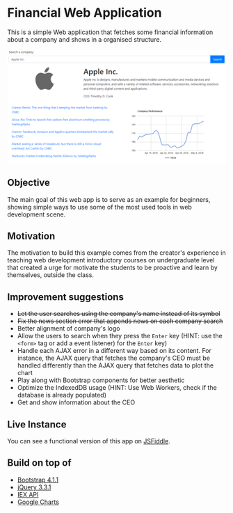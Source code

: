 # Financial Web Application

This is a simple Web application that fetches some financial information about a company and shows in a organised
structure.

![App interface](./app.png)

## Objective

The main goal of this web app is to serve as an example for beginners, showing simple ways to use some of the most used
tools in web development scene.

## Motivation
The motivation to build this example comes from the creator's experience in teaching web development introductory
courses on undergraduate level that created a urge for motivate the students to be proactive and learn by themselves,
outside the class.

## Improvement suggestions

* ~~Let the user searches using the company's name instead of its symbol~~
* ~~Fix the news section error that appends news on each company search~~
* Better alignment of company's logo
* Allow the users to search when they press the ```Enter``` key (HINT: use the ```<form>``` tag or add a event listener)
for the ```Enter``` key)
* Handle each AJAX error in a different way based on its content. For instance, the AJAX query that fetches the
company's CEO must be handled differently than the AJAX query that fetches data to plot the chart
* Play along with Bootstrap components for better aesthetic
* Optimize the IndexedDB usage (HINT: Use Web Workers, check if the database is already populated)
* Get and show information about the CEO

## Live Instance

You can see a functional version of this app on [JSFiddle](https://jsfiddle.net/jpmoura/5u0st8h4/).

## Build on top of

* [Bootstrap 4.1.1](https://getbootstrap.com/)
* [jQuery 3.3.1](https://jquery.com/)
* [IEX API](https://iextrading.com/developer/docs/)
* [Google Charts](https://developers.google.com/chart/)
